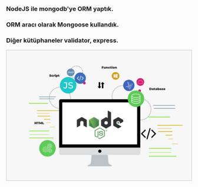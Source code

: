 ### NodeJS ile mongodb'ye ORM yaptık.
### ORM aracı olarak Mongoose kullandık.
### Diğer kütüphaneler validator, express.

![text](nodejs.png)
